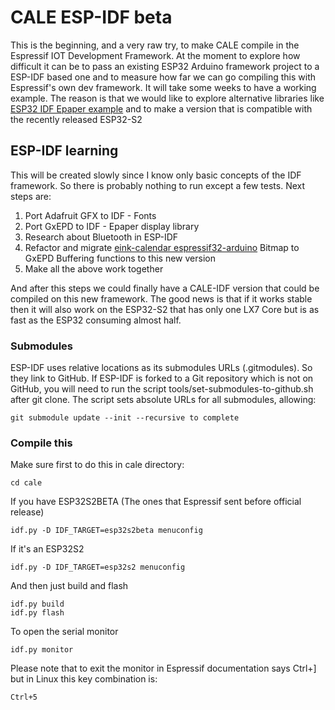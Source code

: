 # CALE ESP-IDF beta

This is the beginning, and a very raw try, to make CALE compile in the Espressif IOT Development Framework. At the moment to explore how difficult it can be to pass an existing ESP32 Arduino framework project to a ESP-IDF based one and to measure how far we can go compiling this with Espressif's own dev framework. 
It will take some weeks to have a working example. The reason is that we would like to explore alternative libraries like [ESP32 IDF Epaper example](https://github.com/loboris/ESP32_ePaper_example) and to make a version that is compatible with the recently released ESP32-S2

## ESP-IDF learning

This will be created slowly since I know only basic concepts of the IDF framework. So there is probably nothing to run except a few tests. Next steps are: 

1. Port Adafruit GFX to IDF - Fonts
2. Port GxEPD to IDF - Epaper display library
3. Research about Bluetooth in ESP-IDF
4. Refactor and migrate [eink-calendar espressif32-arduino](https://github.com/martinberlin/eink-calendar) Bitmap to GxEPD Buffering functions to this new version
5. Make all the above work together

And after this steps we could finally have a CALE-IDF version that could be compiled on this new framework. The good news is that if it works stable then it will also work on the ESP32-S2 that has only one LX7 Core but is as fast as the ESP32 consuming almost half. 

### Submodules

ESP-IDF uses relative locations as its submodules URLs (.gitmodules). So they link to GitHub. If ESP-IDF is forked to a Git repository which is not on GitHub, you will need to run the script tools/set-submodules-to-github.sh after git clone. The script sets absolute URLs for all submodules, allowing:

    git submodule update --init --recursive to complete

### Compile this 

Make sure first to do this in cale directory:
    
    cd cale

If you have ESP32S2BETA (The ones that Espressif sent before official release)

    idf.py -D IDF_TARGET=esp32s2beta menuconfig

If it's an ESP32S2

    idf.py -D IDF_TARGET=esp32s2 menuconfig

And then just build and flash

    idf.py build
    idf.py flash

To open the serial monitor

    idf.py monitor

Please note that to exit the monitor in Espressif documentation says Ctrl+] but in Linux this key combination is:

    Ctrl+5